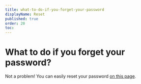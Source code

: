 ```yaml
---
title: what-to-do-if-you-forget-your-password
displayName: Reset
published: true
order: 20
toc:
---
```

# What to do if you forget your password?

Not a problem! You can easily reset your password <a href="https://auth.gcore.com/login/forgot-password" target="_blank">on this page</a>.